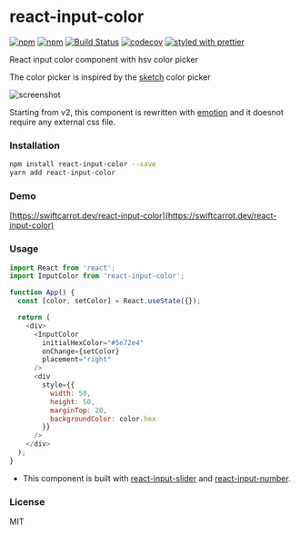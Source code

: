 # react-input-color

[![npm](https://img.shields.io/npm/v/react-input-color.svg)](https://www.npmjs.com/package/react-input-color)
[![npm](https://img.shields.io/npm/dm/react-input-color.svg)](https://www.npmjs.com/package/react-input-color)
[![Build Status](https://travis-ci.org/swiftcarrot/react-input-color.svg?branch=master)](https://travis-ci.org/swiftcarrot/react-input-color)
[![codecov](https://codecov.io/gh/swiftcarrot/react-input-color/branch/master/graph/badge.svg)](https://codecov.io/gh/swiftcarrot/react-input-color)
[![styled with prettier](https://img.shields.io/badge/styled_with-prettier-ff69b4.svg)](https://github.com/prettier/prettier)

React input color component with hsv color picker

The color picker is inspired by the [sketch](https://www.sketchapp.com/) color picker

![screenshot](https://raw.githubusercontent.com/swiftcarrot/react-input-color/master/screenshot.png)

Starting from v2, this component is rewritten with [emotion](https://emotion.sh/) and it doesnot require any external css file.

### Installation

```sh
npm install react-input-color --save
yarn add react-input-color
```

### Demo

[https://swiftcarrot.dev/react-input-color](https://swiftcarrot.dev/react-input-color)

### Usage

```javascript
import React from 'react';
import InputColor from 'react-input-color';

function App() {
  const [color, setColor] = React.useState({});

  return (
    <div>
      <InputColor
        initialHexColor="#5e72e4"
        onChange={setColor}
        placement="right"
      />
      <div
        style={{
          width: 50,
          height: 50,
          marginTop: 20,
          backgroundColor: color.hex
        }}
      />
    </div>
  );
}
```

- This component is built with [react-input-slider](https://github.com/swiftcarrot/react-input-slider) and [react-input-number](https://github.com/swiftcarrot/react-input-number).

### License

MIT

